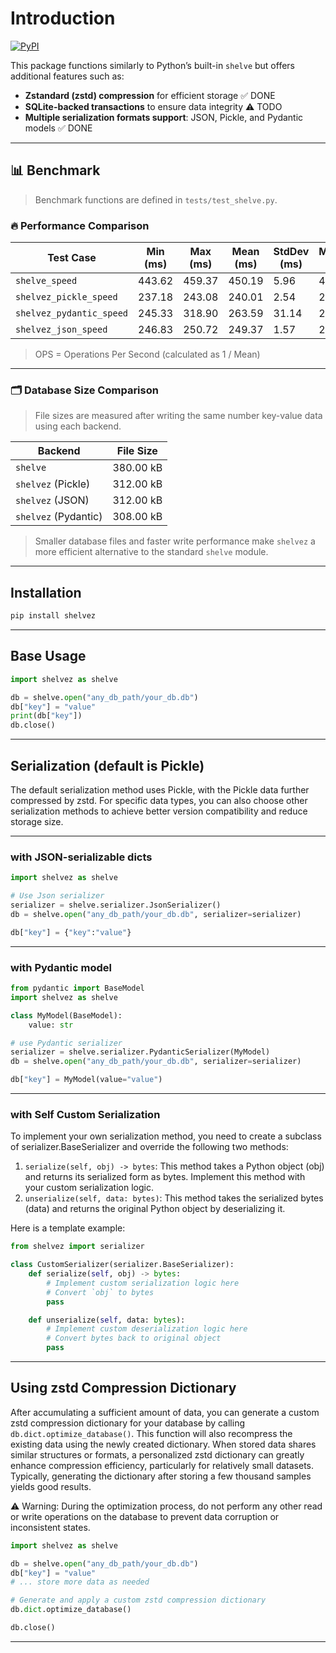 # Introduction
[![PyPI](https://img.shields.io/pypi/v/shelvez.svg?color=blue)](https://pypi.org/project/shelvez/#history)

This package functions similarly to Python’s built-in `shelve` but offers additional features such as:

- **Zstandard (zstd) compression** for efficient storage  ✅ DONE  
- **SQLite-backed transactions** to ensure data integrity  ⚠️ TODO  
- **Multiple serialization formats support**: JSON, Pickle, and Pydantic models  ✅ DONE  

---

## 📊 Benchmark
> Benchmark functions are defined in `tests/test_shelve.py`.

### 🔥 Performance Comparison

| Test Case                 | Min (ms) | Max (ms) | Mean (ms) | StdDev (ms) | Median (ms) | OPS (ops/sec) | Rounds |
|--------------------------|----------|----------|-----------|-------------|-------------|----------------|--------|
| `shelve_speed`           | 443.62   | 459.37   | 450.19    | 5.96        | 450.10      | 2.22           | 5      |
| `shelvez_pickle_speed`   | 237.18   | 243.08   | 240.01    | 2.54        | 239.53      | 4.17           | 5      |
| `shelvez_pydantic_speed` | 245.33   | 318.90   | 263.59    | 31.14       | 252.38      | 3.79           | 5      |
| `shelvez_json_speed`     | 246.83   | 250.72   | 249.37    | 1.57        | 249.44      | 4.01           | 5      |

> OPS = Operations Per Second (calculated as 1 / Mean)

---

### 🗂️ Database Size Comparison

> File sizes are measured after writing the same number key-value data using each backend. 

| Backend                 | File Size |
|-------------------------|-----------|
| `shelve`                | 380.00 kB |
| `shelvez` (Pickle)      | 312.00 kB |
| `shelvez` (JSON)        | 312.00 kB |
| `shelvez` (Pydantic)    | 308.00 kB |

> Smaller database files and faster write performance make `shelvez` a more efficient alternative to the standard `shelve` module.

---

## Installation

```bash
pip install shelvez
```

---
## Base Usage

```python
import shelvez as shelve

db = shelve.open("any_db_path/your_db.db")
db["key"] = "value"
print(db["key"])
db.close()
```
---
## Serialization (default is Pickle)

The default serialization method uses Pickle, with the Pickle data further compressed by zstd. For specific data types, you can also choose other serialization methods to achieve better version compatibility and reduce storage size.

---
### with JSON-serializable dicts
```python
import shelvez as shelve

# Use Json serializer
serializer = shelve.serializer.JsonSerializer()
db = shelve.open("any_db_path/your_db.db", serializer=serializer)

db["key"] = {"key":"value"}
```
---
### with Pydantic model
```python
from pydantic import BaseModel
import shelvez as shelve

class MyModel(BaseModel):
    value: str

# use Pydantic serializer
serializer = shelve.serializer.PydanticSerializer(MyModel)
db = shelve.open("any_db_path/your_db.db", serializer=serializer)

db["key"] = MyModel(value="value")
```
---
### with Self Custom Serialization
To implement your own serialization method, you need to create a subclass of serializer.BaseSerializer and override the following two methods:  
1. `serialize(self, obj) -> bytes`: This method takes a Python object (obj) and returns its serialized form as bytes. Implement this method with your custom serialization logic.  
2. `unserialize(self, data: bytes)`: This method takes the serialized bytes (data) and returns the original Python object by deserializing it.
  
Here is a template example:
```python
from shelvez import serializer

class CustomSerializer(serializer.BaseSerializer):
    def serialize(self, obj) -> bytes:
        # Implement custom serialization logic here
        # Convert `obj` to bytes
        pass

    def unserialize(self, data: bytes):
        # Implement custom deserialization logic here
        # Convert bytes back to original object
        pass
```
---
## Using zstd Compression Dictionary

After accumulating a sufficient amount of data, you can generate a custom zstd compression dictionary for your database by calling `db.dict.optimize_database()`. This function will also recompress the existing data using the newly created dictionary.
When stored data shares similar structures or formats, a personalized zstd dictionary can greatly enhance compression efficiency, particularly for relatively small datasets.
Typically, generating the dictionary after storing a few thousand samples yields good results.

⚠️ Warning: During the optimization process, do not perform any other read or write operations on the database to prevent data corruption or inconsistent states.

```python
import shelvez as shelve

db = shelve.open("any_db_path/your_db.db")
db["key"] = "value"
# ... store more data as needed

# Generate and apply a custom zstd compression dictionary
db.dict.optimize_database()

db.close()
```
---